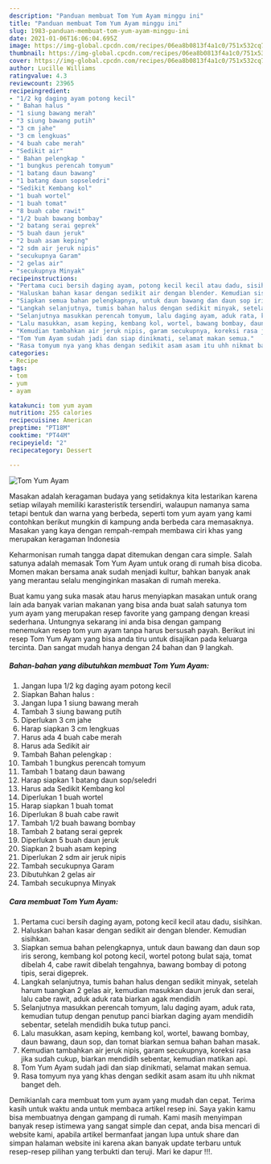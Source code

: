 ```yaml
---
description: "Panduan membuat Tom Yum Ayam minggu ini"
title: "Panduan membuat Tom Yum Ayam minggu ini"
slug: 1983-panduan-membuat-tom-yum-ayam-minggu-ini
date: 2021-01-06T16:06:04.695Z
image: https://img-global.cpcdn.com/recipes/06ea8b0813f4a1c0/751x532cq70/tom-yum-ayam-foto-resep-utama.jpg
thumbnail: https://img-global.cpcdn.com/recipes/06ea8b0813f4a1c0/751x532cq70/tom-yum-ayam-foto-resep-utama.jpg
cover: https://img-global.cpcdn.com/recipes/06ea8b0813f4a1c0/751x532cq70/tom-yum-ayam-foto-resep-utama.jpg
author: Lucille Williams
ratingvalue: 4.3
reviewcount: 23965
recipeingredient:
- "1/2 kg daging ayam potong kecil"
- " Bahan halus "
- "1 siung bawang merah"
- "3 siung bawang putih"
- "3 cm jahe"
- "3 cm lengkuas"
- "4 buah cabe merah"
- "Sedikit air"
- " Bahan pelengkap "
- "1 bungkus perencah tomyum"
- "1 batang daun bawang"
- "1 batang daun sopseledri"
- "Sedikit Kembang kol"
- "1 buah wortel"
- "1 buah tomat"
- "8 buah cabe rawit"
- "1/2 buah bawang bombay"
- "2 batang serai geprek"
- "5 buah daun jeruk"
- "2 buah asam keping"
- "2 sdm air jeruk nipis"
- "secukupnya Garam"
- "2 gelas air"
- "secukupnya Minyak"
recipeinstructions:
- "Pertama cuci bersih daging ayam, potong kecil kecil atau dadu, sisihkan."
- "Haluskan bahan kasar dengan sedikit air dengan blender. Kemudian sisihkan."
- "Siapkan semua bahan pelengkapnya, untuk daun bawang dan daun sop iris serong, kembang kol potong kecil, wortel potong bulat saja, tomat dibelah 4, cabe rawit dibelah tengahnya, bawang bombay di potong tipis, serai digeprek."
- "Langkah selanjutnya, tumis bahan halus dengan sedikit minyak, setelah harum tuangkan 2 gelas air, kemudian masukkan daun jeruk dan serai, lalu cabe rawit, aduk aduk rata biarkan agak mendidih"
- "Selanjutnya masukkan perencah tomyum, lalu daging ayam, aduk rata, kemudian tutup dengan penutup panci biarkan daging ayam mendidih sebentar, setelah mendidih buka tutup panci."
- "Lalu masukkan, asam keping, kembang kol, wortel, bawang bombay, daun bawang, daun sop, dan tomat biarkan semua bahan bahan masak."
- "Kemudian tambahkan air jeruk nipis, garam secukupnya, koreksi rasa jika sudah cukup, biarkan mendidih sebentar, kemudian matikan api."
- "Tom Yum Ayam sudah jadi dan siap dinikmati, selamat makan semua."
- "Rasa tomyum nya yang khas dengan sedikit asam asam itu uhh nikmat banget deh."
categories:
- Recipe
tags:
- tom
- yum
- ayam

katakunci: tom yum ayam 
nutrition: 255 calories
recipecuisine: American
preptime: "PT18M"
cooktime: "PT44M"
recipeyield: "2"
recipecategory: Dessert

---
```



![Tom Yum Ayam](https://img-global.cpcdn.com/recipes/06ea8b0813f4a1c0/751x532cq70/tom-yum-ayam-foto-resep-utama.jpg)

Masakan adalah keragaman budaya yang setidaknya kita lestarikan karena setiap wilayah memiliki karasteristik tersendiri, walaupun namanya sama tetapi bentuk dan warna yang berbeda, seperti tom yum ayam yang kami contohkan berikut mungkin di kampung anda berbeda cara memasaknya. Masakan yang kaya dengan rempah-rempah membawa ciri khas yang merupakan keragaman Indonesia

Keharmonisan rumah tangga dapat ditemukan dengan cara simple. Salah satunya adalah memasak Tom Yum Ayam untuk orang di rumah bisa dicoba. Momen makan bersama anak sudah menjadi kultur, bahkan banyak anak yang merantau selalu menginginkan masakan di rumah mereka.



Buat kamu yang suka masak atau harus menyiapkan masakan untuk orang lain ada banyak varian makanan yang bisa anda buat salah satunya tom yum ayam yang merupakan resep favorite yang gampang dengan kreasi sederhana. Untungnya sekarang ini anda bisa dengan gampang menemukan resep tom yum ayam tanpa harus bersusah payah.
Berikut ini resep Tom Yum Ayam yang bisa anda tiru untuk disajikan pada keluarga tercinta. Dan sangat mudah hanya dengan 24 bahan dan 9 langkah.


<!--inarticleads1-->

##### Bahan-bahan yang dibutuhkan membuat Tom Yum Ayam:

1. Jangan lupa 1/2 kg daging ayam potong kecil
1. Siapkan  Bahan halus :
1. Jangan lupa 1 siung bawang merah
1. Tambah 3 siung bawang putih
1. Diperlukan 3 cm jahe
1. Harap siapkan 3 cm lengkuas
1. Harus ada 4 buah cabe merah
1. Harus ada Sedikit air
1. Tambah  Bahan pelengkap :
1. Tambah 1 bungkus perencah tomyum
1. Tambah 1 batang daun bawang
1. Harap siapkan 1 batang daun sop/seledri
1. Harus ada Sedikit Kembang kol
1. Diperlukan 1 buah wortel
1. Harap siapkan 1 buah tomat
1. Diperlukan 8 buah cabe rawit
1. Tambah 1/2 buah bawang bombay
1. Tambah 2 batang serai geprek
1. Diperlukan 5 buah daun jeruk
1. Siapkan 2 buah asam keping
1. Diperlukan 2 sdm air jeruk nipis
1. Tambah secukupnya Garam
1. Dibutuhkan 2 gelas air
1. Tambah secukupnya Minyak




<!--inarticleads2-->

##### Cara membuat  Tom Yum Ayam:

1. Pertama cuci bersih daging ayam, potong kecil kecil atau dadu, sisihkan.
1. Haluskan bahan kasar dengan sedikit air dengan blender. Kemudian sisihkan.
1. Siapkan semua bahan pelengkapnya, untuk daun bawang dan daun sop iris serong, kembang kol potong kecil, wortel potong bulat saja, tomat dibelah 4, cabe rawit dibelah tengahnya, bawang bombay di potong tipis, serai digeprek.
1. Langkah selanjutnya, tumis bahan halus dengan sedikit minyak, setelah harum tuangkan 2 gelas air, kemudian masukkan daun jeruk dan serai, lalu cabe rawit, aduk aduk rata biarkan agak mendidih
1. Selanjutnya masukkan perencah tomyum, lalu daging ayam, aduk rata, kemudian tutup dengan penutup panci biarkan daging ayam mendidih sebentar, setelah mendidih buka tutup panci.
1. Lalu masukkan, asam keping, kembang kol, wortel, bawang bombay, daun bawang, daun sop, dan tomat biarkan semua bahan bahan masak.
1. Kemudian tambahkan air jeruk nipis, garam secukupnya, koreksi rasa jika sudah cukup, biarkan mendidih sebentar, kemudian matikan api.
1. Tom Yum Ayam sudah jadi dan siap dinikmati, selamat makan semua.
1. Rasa tomyum nya yang khas dengan sedikit asam asam itu uhh nikmat banget deh.




Demikianlah cara membuat tom yum ayam yang mudah dan cepat. Terima kasih untuk waktu anda untuk membaca artikel resep ini. Saya yakin kamu bisa membuatnya dengan gampang di rumah. Kami masih menyimpan banyak resep istimewa yang sangat simple dan cepat, anda bisa mencari di website kami, apabila artikel bermanfaat jangan lupa untuk share dan simpan halaman website ini karena akan banyak update terbaru untuk resep-resep pilihan yang terbukti dan teruji. Mari ke dapur !!!. 
